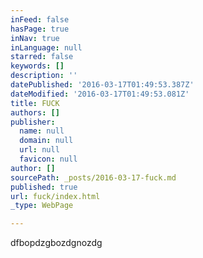 ```yaml
---
inFeed: false
hasPage: true
inNav: true
inLanguage: null
starred: false
keywords: []
description: ''
datePublished: '2016-03-17T01:49:53.387Z'
dateModified: '2016-03-17T01:49:53.081Z'
title: FUCK
authors: []
publisher:
  name: null
  domain: null
  url: null
  favicon: null
author: []
sourcePath: _posts/2016-03-17-fuck.md
published: true
url: fuck/index.html
_type: WebPage

---
```

dfbopdzgbozdgnozdg